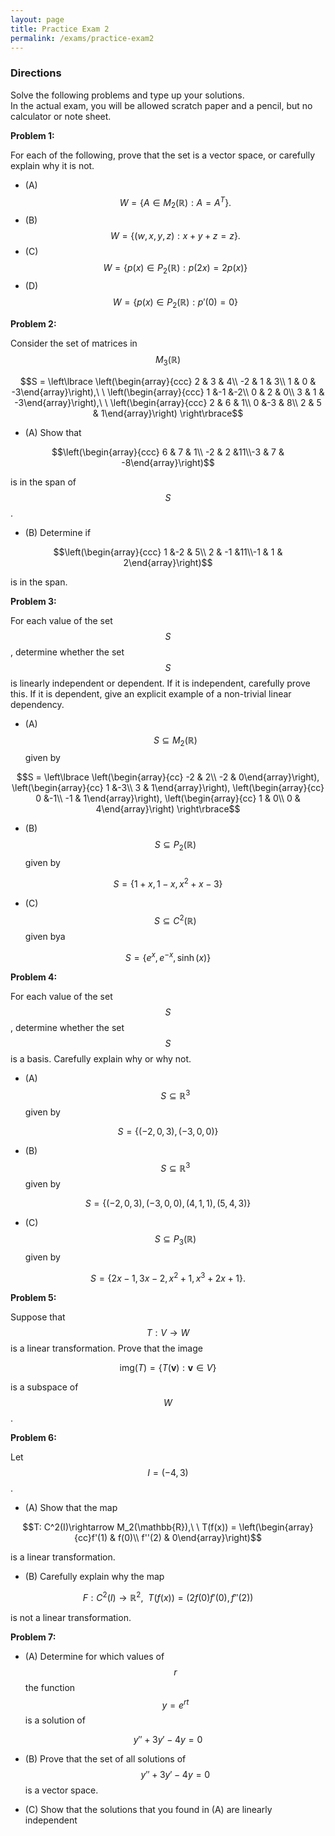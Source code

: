 ```yaml
---
layout: page
title: Practice Exam 2
permalink: /exams/practice-exam2
---
```


### Directions
Solve the following problems and type up your solutions.  
In the actual exam, you will be allowed scratch paper and a pencil, but no calculator or note sheet.


**Problem 1:** 

For each of the following, prove that the set is a vector space, or carefully explain why it is not.

* (A)  $$W = \{ A\in M_2(\mathbb R): A = A^T\}.$$
* (B)  $$W = \{ (w,x,y,z) : x + y + z = z \}.$$
* (C)  $$W = \{ p(x)\in P_2(\mathbb R) : p(2x) = 2p(x)\}$$
* (D)  $$W = \{ p(x)\in P_2(\mathbb R) : p'(0) = 0\}$$

**Problem 2:** 

Consider the set of matrices in $$M_3(\mathbb{R})$$

$$S = \left\lbrace
\left(\begin{array}{ccc} 2 & 3 & 4\\ -2 & 1 & 3\\ 1 & 0 & -3\end{array}\right),\ \ 
\left(\begin{array}{ccc} 1 &-1 &-2\\  0 & 2 & 0\\ 3 & 1 & -3\end{array}\right),\ \ 
\left(\begin{array}{ccc} 2 & 6 & 1\\  0 &-3 & 8\\ 2 & 5 &  1\end{array}\right)
\right\rbrace$$

* (A) Show that 

$$\left(\begin{array}{ccc} 6 & 7 & 1\\ -2 & 2 &11\\-3 & 7 & -8\end{array}\right)$$

is in the span of $$S$$.

* (B) Determine if

$$\left(\begin{array}{ccc} 1 &-2 & 5\\ 2 & -1 &11\\-1  & 1 &  2\end{array}\right)$$

is in the span.

**Problem 3:**

For each value of the set $$S$$, determine whether the set $$S$$ is linearly independent or dependent.
If it is independent, carefully prove this.
If it is dependent, give an explicit example of a non-trivial linear dependency.

* (A) $$S\subseteq M_2(\mathbb{R})$$ given by

$$S = \left\lbrace
\left(\begin{array}{cc} -2 & 2\\ -2 & 0\end{array}\right),
\left(\begin{array}{cc}  1 &-3\\  3 & 1\end{array}\right),
\left(\begin{array}{cc}  0 &-1\\ -1 & 1\end{array}\right),
\left(\begin{array}{cc}  1 & 0\\  0 & 4\end{array}\right)
\right\rbrace$$

* (B) $$S\subseteq P_2(\mathbb{R})$$ given by

$$S = \{1 + x, 1-x, x^2 + x -3\}$$

* (C) $$S\subseteq C^2(\mathbb{R})$$ given bya

$$S = \{e^x, e^{-x}, \sinh(x)\}$$

**Problem 4:**

For each value of the set $$S$$, determine whether the set $$S$$ is a basis.
Carefully explain why or why not.

* (A) $$S\subseteq\mathbb{R}^3$$ given by

$$S = \{(-2,0,3),(-3,0,0)\}$$

* (B) $$S\subseteq\mathbb{R}^3$$ given by

$$S = \{(-2,0,3),(-3,0,0),(4,1,1),(5,4,3)\}$$

* (C) $$S\subseteq P_3(\mathbb{R})$$ given by

$$S = \{2x -1, 3x-2, x^2 + 1, x^3 + 2x + 1\}.$$


**Problem 5:**

Suppose that $$T: V\rightarrow W$$ is a linear transformation.
Prove that the image

$$\text{img}(T) = \{T(\mathbf v): \mathbf v\in V\}$$

is a subspace of $$W$$.


**Problem 6:**

Let $$I = (-4,3)$$.

* (A) Show that the map 

$$T: C^2(I)\rightarrow M_2(\mathbb{R}),\ \ T(f(x)) = \left(\begin{array}{cc}f'(1) & f(0)\\ f''(2) & 0\end{array}\right)$$

is a linear transformation.

* (B) Carefully explain why the map 

$$F: C^2(I)\rightarrow \mathbb{R}^2,\ \ T(f(x)) = (2f(0)f'(0), f''(2))$$

is not a linear transformation.

**Problem 7:**

* (A) Determine for which values of $$r$$ the function $$y = e^{rt}$$ is a solution of 

$$y'' + 3y' -4y = 0$$

* (B) Prove that the set of all solutions of $$y'' + 3y' -4y = 0$$ is a vector space.

* (C) Show that the solutions that you found in (A) are linearly independent





